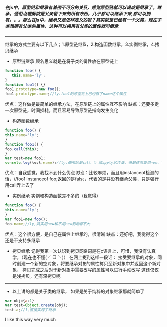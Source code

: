 ##### 在js中，原型链和继承有着密不可分的关系，感觉原型链就可以说成是继承了，继承，通俗点理解就是父亲留下来的所有东西，儿子都可以继承下来,都可以拥有。。。那么在js中，继承又是怎样定义的呢？其实就是已经有一个父类，现在子类想拥有父类的属性，这种可以拥用有父类的属性就叫继承

---

 继承的方式主要有以下几点；1.原型链继承，2.构造函数继承，3.实例继承，4.拷贝继承
 
 * 原型链继承
 顾名思义就是在将子类的属性放在原型链上
 
 ```javascript
 function foo() {
	this.name='ly';
}
 function foo1() {}
 foo1.prototype=new foo();
 foo1.prototype.name;//ly.foo1的原型链上已经有了name这个属性
 ```
 
 优点：这样做是最简单的继承方法，在原型链上的属性互不影响
 缺点：还要多走一次原型链，时间损耗，而且容易导致原型链指向发生变化
 
 * 构造函数继承
 
 ```javascript
 function foo() {
 this.name='ly'; 
 }
 function foo1() {
 foo.call(this);
 }
var test=new foo1; 
console.log(test.name);//ly,使用的是call（）或apply的方法，但是还需要用new，不然无法生成实例
```
优点：自我感觉，我找不到什么优点
缺点：比较麻烦，而且用instanceof检测的话，//foo1 instanceof foo;返回的是false，代表的是并没有继承父类，只是强行用call弄上去了

* 实例继承
实例和构造函数差不多的（我觉得）

```javascript
function foo() {
this.name='ly';
}
var foo1=new foo();
foo.name;//ly,其实用new和不用new影响都不大
```
优点：这个很方便，是自己在属性上继承的，很清晰
缺点：还好吧，我觉得这个还是不支持多继承

* 拷贝继承
记得我第一次认识到拷贝网络词是在c语言上，可惜，我没有认真学，（现在也不懂( ╯□╰ )）
在网上找到这样一段话：
接受要继承的对象，同时创建一个新的空对象，将要继承对象的属性拷贝至新对象中并返回这个新对象，
拷贝完成之后对于新对象中需要改写的属性可以进行手动改写
这还仅仅是浅拷贝，还有深拷贝呢

---
 
 * 以上讲的都是关于类的继承， 如果是关于纯粹的对象继承那就简单了
 
 ```javascript
 var obj={a:1}
 var test=Object.create(obj);
 test.a;//1,直接实现了继承
 ```
 I like this way very much
 
 
